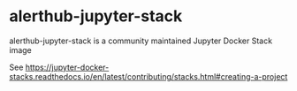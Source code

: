 # alerthub-jupyter-stack

alerthub-jupyter-stack is a community maintained Jupyter Docker Stack image

See https://jupyter-docker-stacks.readthedocs.io/en/latest/contributing/stacks.html#creating-a-project
